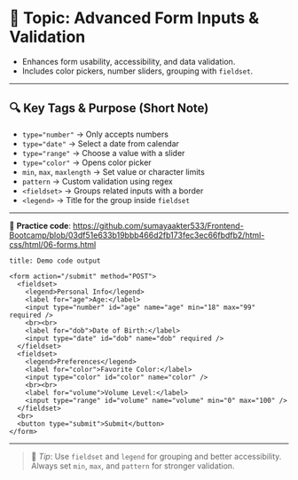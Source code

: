 # 📄 Topic: Advanced Form Inputs & Validation

- Enhances form usability, accessibility, and data validation.    
- Includes color pickers, number sliders, grouping with `fieldset`.

---

## 🔍 Key Tags & Purpose (Short Note)

- `type="number"` → Only accepts numbers    
- `type="date"` → Select a date from calendar    
- `type="range"` → Choose a value with a slider    
- `type="color"` → Opens color picker    
- `min`, `max`, `maxlength` → Set value or character limits    
- `pattern` → Custom validation using regex    
- `<fieldset>` → Groups related inputs with a border    
- `<legend>` → Title for the group inside `fieldset`

---

🔗 **Practice code**: https://github.com/sumayaakter533/Frontend-Bootcamp/blob/03df51e633b19bbb466d2fb173fec3ec66fbdfb2/html-css/html/06-forms.html

```ad-todo
title: Demo code output

<form action="/submit" method="POST">
  <fieldset>
    <legend>Personal Info</legend>
    <label for="age">Age:</label>
    <input type="number" id="age" name="age" min="18" max="99" required />
    <br><br>
    <label for="dob">Date of Birth:</label>
    <input type="date" id="dob" name="dob" required />
  </fieldset>
  <fieldset>
    <legend>Preferences</legend>
    <label for="color">Favorite Color:</label>
    <input type="color" id="color" name="color" />
    <br><br>
    <label for="volume">Volume Level:</label>
    <input type="range" id="volume" name="volume" min="0" max="100" />
  </fieldset>
  <br>
  <button type="submit">Submit</button>
</form>
```

---

> 🧠 _Tip_: Use `fieldset` and `legend` for grouping and better accessibility. Always set `min`, `max`, and `pattern` for stronger validation.